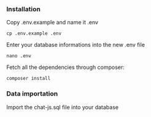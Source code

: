 
### Installation
Copy .env.example and name it .env
```
cp .env.example .env
```

Enter your database informations into the new .env file
```
nano .env
```

Fetch all the dependencies through composer:
```
composer install
```

### Data importation
Import the chat-js.sql file into your database

